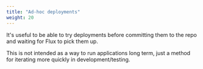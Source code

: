```yaml
---
title: "Ad-hoc deployments"
weight: 20
---
```


It's useful to be able to try deployments before committing them to the repo and waiting for Flux to pick them up.

This is not intended as a way to run applications long term,
just a method for iterating more quickly in development/testing.
